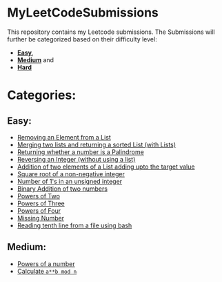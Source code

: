 # MyLeetCodeSubmissions
This repository contains my Leetcode submissions. The Submissions will further be categorized based on their difficulty level:
- **[Easy](Easy)**, 
- **[Medium](Medium)** and 
- **[Hard](Hard)**

# Categories:
## Easy:
- [Removing an Element from a List](Easy/removeelement.py)
- [Merging two lists and returning a sorted List (with Lists)](Easy/mergetwosortedlists.py)
- [Returning whether a number is a Palindrome](Easy/palindromenumber.py)
- [Reversing an Integer (without using a list)](Easy/reverseinteger.py)
- [Addition of two elements of a List adding upto the target value](Easy/twosum.py)
- [Square root of a non-negative integer](Easy/sqrtofanumber.py)
- [Number of 1's in an unsigned integer](Easy/numberof1bits.py)
- [Binary Addition of two numbers](Easy/binaryaddition.py)
- [Powers of Two](Easy/poweroftwo.py)
- [Powers of Three](Easy/powerofthree.py)
- [Powers of Four](Easy/poweroffour.py)
- [Missing Number](Easy/missingnumber.py)
- [Reading tenth line from a file using bash](Easy/readfile.bash)

## Medium:
- [Powers of a number](Medium/pow.py)
- [Calculate `a**b mod n`](Medium/superpow.py)
